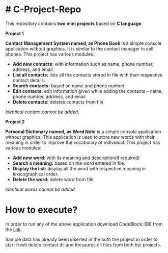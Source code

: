 # **# C-Project-Repo**

This repository contains **two mini projects** based on **C language**.

**Project 1**

**Contact Management System named, as Phone Book** is a simple console application without graphics. It is similar to the contact manager in cell phones. This project has various modules:

- **Add new contacts:** with information such as name, phone number, address, and email.
- **List all contacts:** lists all the contacts stored in file with their respective contact details.
- **Search contacts:** based on name and phone number
- **Edit contacts:** edit information given while adding the contacts – name, phone number, address, and email
- **Delete contacts:** deletes contacts from file

_Identical contact cannot be added._

**Project 2**

**Personal Dictionary named, as Word Note** is a simple console application without graphics. This application is used to store new words with their meaning in order to improve the vocabulary of individual. This project has various modules:

- **Add new word:** with its meaning and description(if required)
- **Search a meaning:** based on the word entered in file.
- **Display the list:** display all the word with respective meaning in lexicographical order.
- **Delete the word:** delete word from file

_Identical words cannot be added_

# **How to execute?**

In order to run any of the above application download CodeBlock::IDE from the [link](http://www.codeblocks.org/downloads).

Sample data has already been inserted in the both the project in order to start fresh delete contact.dll and thesaures.dll files from both the projects.
